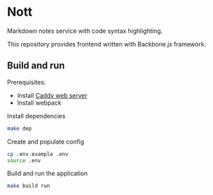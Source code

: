 # Nott

Markdown notes service with code syntax highlighting.

This repository provides frontend written with Backbone.js framework.

## Build and run

Prerequisites:

* Install [Caddy web server](https://caddyserver.com/download)
* Install webpack

Install dependencies
```sh
make dep
```

Create and populate config
```sh
cp .env.example .env
source .env
```

Build and run the application
```sh
make build run
```
